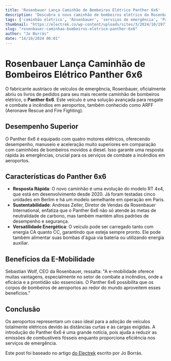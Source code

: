 ```yaml
---
title: 'Rosenbauer Lança Caminhão de Bombeiros Elétrico Panther 6x6'
description: 'Descubra o novo caminhão de bombeiros elétrico da Rosenbauer, o Panther 6x6, projetado para emergências em aeroportos.'
tags: ['caminhão elétrico', 'Rosenbauer', 'serviços de emergência', 'Panther 6x6', 'sustentabilidade']
thumbnail: "https://electrek.co/wp-content/uploads/sites/3/2024/10/197728252_4016331798483338_2812300046701884938_n.png?w=1600"
slug: "rosenbauer-caminhao-bombeiros-eletrico-panther-6x6"
author: "Jo Borrás"
date: "14/10/2024 06:01"
---
```


# Rosenbauer Lança Caminhão de Bombeiros Elétrico Panther 6x6

O fabricante austríaco de veículos de emergência, Rosenbauer, oficialmente abriu os livros de pedidos para seu mais recente caminhão de bombeiros elétrico, o **Panther 6x6**. Este veículo é uma solução avançada para resgate e combate a incêndios em aeroportos, também conhecido como ARFF (Aeronave Rescue and Fire Fighting).

## Desempenho Superior
O Panther 6x6 é equipado com quatro motores elétricos, oferecendo desempenho, manuseio e aceleração muito superiores em comparação com caminhões de bombeiros movidos a diesel. Isso garante uma resposta rápida às emergências, crucial para os serviços de combate a incêndios em aeroportos.

## Características do Panther 6x6
- **Resposta Rápida**: O novo caminhão é uma evolução do modelo RT 4x4, que está em desenvolvimento desde 2020. Já foram testadas cinco unidades em Berlim e há um modelo semelhante em operação em Paris.
- **Sustentabilidade**: Andreas Zeller, Diretor de Vendas da Rosenbauer International, enfatiza que o Panther 6x6 não só atende às metas de neutralidade de carbono, mas também mantém altos padrões de desempenho e segurança.
- **Versatilidade Energética**: O veículo pode ser carregado tanto com energia CA quanto CC, garantindo que esteja sempre pronto. Ele pode também alimentar suas bombas d'água via bateria ou utilizando energia auxiliar.

## Benefícios da E-Mobilidade
Sebastian Wolf, CEO da Rosenbauer, ressalta: "A e-mobilidade oferece muitas vantagens, especialmente no setor de combate a incêndios, onde a eficácia e a prontidão são essenciais. O Panther 6x6 possibilita que os corpos de bombeiros de aeroportos ao redor do mundo aproveitem esses benefícios."

## Conclusão
Os aeroportos representam um caso ideal para a adoção de veículos totalmente elétricos devido às distâncias curtas e às cargas exigidas. A introdução do Panther 6x6 é uma grande notícia, pois ajuda a reduzir as emissões de combustíveis fósseis enquanto proporciona eficiência nos serviços de emergência.

Este post foi baseado no artigo [do Electrek](https://electrek.co/2024/10/13/rosenbauer-opens-the-order-books-on-panther-6x6-electric-fire-truck-video/) escrito por Jo Borrás.